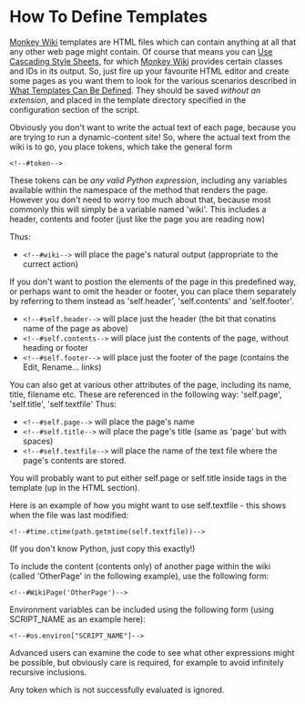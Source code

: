 
# How To Define Templates

[Monkey Wiki](/MonkeyWiki/MonkeyWiki.html) templates are HTML files which can contain anything at all that any other web page might contain. Of course that means you can [Use Cascading Style Sheets](/MonkeyWiki/UseCascadingStyleSheets.html), for which [Monkey Wiki](/MonkeyWiki/MonkeyWiki.html) provides certain classes and IDs in its output. So, just fire up your favourite HTML editor and create some pages as you want them to look for the various scenarios described in [What Templates Can Be Defined](/MonkeyWiki/WhatTemplatesCanBeDefined.html). They should be saved _without an extension_, and placed in the template directory specified in the configuration section of the script.

Obviously you don't want to write the actual text of each page, because you are trying to run a dynamic-content site! So, where the actual text from the wiki is to go, you place tokens, which take the general form

    <!--#token-->

These tokens can be _any valid Python expression_, including any variables available within the namespace of the method that renders the page. However you don't need to worry too much about that, because most commonly this will simply be a variable named 'wiki'. This includes a header, contents and footer (just like the page you are reading now)

Thus:

*   `<!--#wiki-->` will place the page's natural output (appropriate to the currect action)

If you don't want to postion the elements of the page in this predefined way, or perhaps want to omit the header or footer, you can place them separately by referring to them instead as 'self.header', 'self.contents' and 'self.footer'.

*   `<!--#self.header-->` will place just the header (the bit that conatins name of the page as above)
*   `<!--#self.contents-->` will place just the contents of the page, without heading or footer
*   `<!--#self.footer-->` will place just the footer of the page (contains the Edit, Rename... links)

You can also get at various other attributes of the page, including its name, title, filename etc. These are referenced in the following way: 'self.page', 'self.title', 'self.textfile'
Thus:

*   `<!--#self.page-->` will place the page's name
*   `<!--#self.title-->` will place the page's title (same as 'page' but with spaces)
*   `<!--#self.textfile-->` will place the name of the text file where the page's contents are stored.

You will probably want to put either self.page or self.title inside <title></title> tags in the template (up in the HTML <head></head> section).

Here is an example of how you might want to use self.textfile - this shows when the file was last modified:

    <!--#time.ctime(path.getmtime(self.textfile))-->

(If you don't know Python, just copy this exactly!)

To include the content (contents only) of another page within the wiki (called 'OtherPage' in the following example), use the following form:

    <!--#WikiPage('OtherPage')-->

Environment variables can be included using the following form (using SCRIPT_NAME as an example here):

    <!--#os.environ["SCRIPT_NAME"]-->

Advanced users can examine the code to see what other expressions might be possible, but obviously care is required, for example to avoid infinitely recursive inclusions.

Any token which is not successfully evaluated is ignored.

